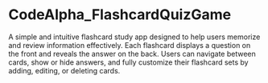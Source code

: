 # CodeAlpha_FlashcardQuizGame
A simple and intuitive flashcard study app designed to help users memorize and review information effectively. Each flashcard displays a question on the front and reveals the answer on the back. Users can navigate between cards, show or hide answers, and fully customize their flashcard sets by adding, editing, or deleting cards.
